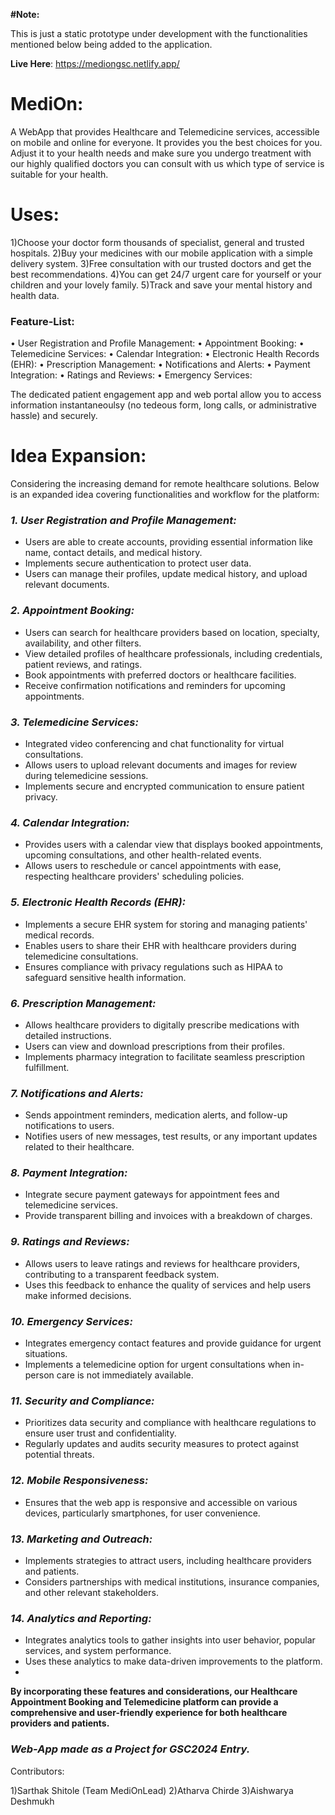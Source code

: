 **#Note:**

This is just a static prototype under development with the functionalities mentioned below being added to the application.

**Live Here**: https://mediongsc.netlify.app/
# MediOn:

A WebApp that  provides Healthcare and Telemedicine services, accessible on mobile and online for everyone.
It provides you the best choices for you.
Adjust it to your health needs and make sure you undergo treatment with our highly qualified doctors you can consult with us which type of service is suitable for your health.

# Uses:

1)Choose your doctor form thousands of specialist, general and trusted hospitals.
2)Buy your medicines with our mobile application with a simple delivery system.
3)Free consultation with our trusted doctors and get the best recommendations.
4)You can get 24/7 urgent care for yourself or your children and your lovely family.
5)Track and save your mental history and health data.

### **Feature-List:**

• User Registration and Profile Management:
• Appointment Booking:
• Telemedicine Services:
• Calendar Integration:
• Electronic Health Records (EHR):
• Prescription Management:
• Notifications and Alerts:
• Payment Integration:
• Ratings and Reviews:
• Emergency Services:

The dedicated patient engagement app and web portal allow you to access information instantaneoulsy (no tedeous form, long calls, or administrative hassle) and securely.

# Idea Expansion:

Considering the increasing demand for remote healthcare solutions. Below is an expanded idea covering functionalities and workflow for the platform:

### *1. User Registration and Profile Management:*

- Users are able to create accounts, providing essential information like name, contact details, and medical history.
- Implements secure authentication to protect user data.
- Users can manage their profiles, update medical history, and upload relevant documents.

### *2. Appointment Booking:*

- Users can search for healthcare providers based on location, specialty, availability, and other filters.
- View detailed profiles of healthcare professionals, including credentials, patient reviews, and ratings.
- Book appointments with preferred doctors or healthcare facilities.
- Receive confirmation notifications and reminders for upcoming appointments.

### *3. Telemedicine Services:*

- Integrated video conferencing and chat functionality for virtual consultations.
- Allows users to upload relevant documents and images for review during telemedicine sessions.
- Implements secure and encrypted communication to ensure patient privacy.

### *4. Calendar Integration:*

- Provides users with a calendar view that displays booked appointments, upcoming consultations, and other health-related events.
- Allows users to reschedule or cancel appointments with ease, respecting healthcare providers' scheduling policies.

### *5. Electronic Health Records (EHR):*

- Implements a secure EHR system for storing and managing patients' medical records.
- Enables users to share their EHR with healthcare providers during telemedicine consultations.
- Ensures compliance with privacy regulations such as HIPAA to safeguard sensitive health information.

### *6. Prescription Management:*

- Allows healthcare providers to digitally prescribe medications with detailed instructions.
- Users can view and download prescriptions from their profiles.
- Implements pharmacy integration to facilitate seamless prescription fulfillment.

### *7. Notifications and Alerts:*

- Sends appointment reminders, medication alerts, and follow-up notifications to users.
- Notifies users of new messages, test results, or any important updates related to their healthcare.

### *8. Payment Integration:*

- Integrate secure payment gateways for appointment fees and telemedicine services.
- Provide transparent billing and invoices with a breakdown of charges.

### *9. Ratings and Reviews:*

- Allows users to leave ratings and reviews for healthcare providers, contributing to a transparent feedback system.
- Uses this feedback to enhance the quality of services and help users make informed decisions.

### *10. Emergency Services:*

- Integrates emergency contact features and provide guidance for urgent situations.
- Implements a telemedicine option for urgent consultations when in-person care is not immediately available.

### *11. Security and Compliance:*

- Prioritizes data security and compliance with healthcare regulations to ensure user trust and confidentiality.
- Regularly updates and audits security measures to protect against potential threats.

### *12. Mobile Responsiveness:*

- Ensures that the web app is responsive and accessible on various devices, particularly smartphones, for user convenience.

### *13. Marketing and Outreach:*

- Implements strategies to attract users, including healthcare providers and patients.
- Considers partnerships with medical institutions, insurance companies, and other relevant stakeholders.

### *14. Analytics and Reporting:*

- Integrates analytics tools to gather insights into user behavior, popular services, and system performance.
- Uses these analytics to make data-driven improvements to the platform.
- 

**By incorporating these features and considerations, our Healthcare Appointment Booking and Telemedicine platform can provide a comprehensive and user-friendly experience for both healthcare providers and patients.**

### *Web-App made as a Project for GSC2024 Entry.*

Contributors: 

1)Sarthak  Shitole (Team MediOnLead)
2)Atharva Chirde
3)Aishwarya Deshmukh
